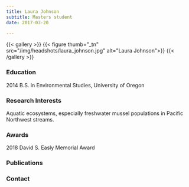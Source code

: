 ```yaml
---
title: Laura Johnson
subtitle: Masters student
date: 2017-03-20

---
```


{{< gallery >}}
  {{< figure thumb="_tn" src="/img/headshots/laura_johnson.jpg" alt="Laura Johnson">}}
{{< /gallery >}}

<!--more-->
### Education
2014 B.S. in Environmental Studies, University of Oregon

### Research Interests
Aquatic ecosystems, especially freshwater mussel populations in Pacific Northwest streams.

### Awards
2018 David S. Easly Memorial Award


### Publications


### Contact


